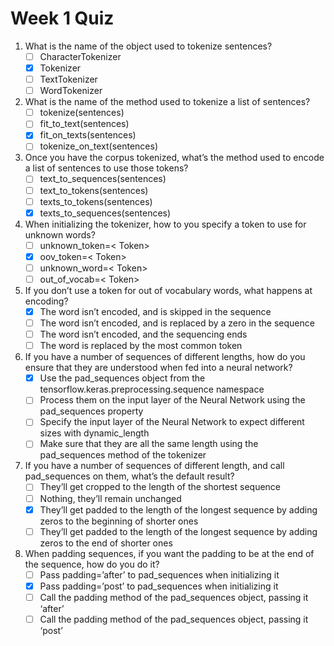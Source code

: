 # Week 1 Quiz

1. What is the name of the object used to tokenize sentences?
    - [ ] CharacterTokenizer
    - [x] Tokenizer
    - [ ] TextTokenizer
    - [ ] WordTokenizer

2. What is the name of the method used to tokenize a list of sentences?
    - [ ] tokenize(sentences)
    - [ ] fit_to_text(sentences)
    - [x] fit_on_texts(sentences)
    - [ ] tokenize_on_text(sentences)

3. Once you have the corpus tokenized, what’s the method used to encode a list of sentences to use those tokens?
    - [ ] text_to_sequences(sentences)
    - [ ] text_to_tokens(sentences)
    - [ ] texts_to_tokens(sentences)
    - [x] texts_to_sequences(sentences)

4. When initializing the tokenizer, how to you specify a token to use for unknown words?
    - [ ] unknown_token=< Token>
    - [x] oov_token=< Token>
    - [ ] unknown_word=< Token>
    - [ ] out_of_vocab=< Token>

5. If you don’t use a token for out of vocabulary words, what happens at encoding?
    - [x] The word isn’t encoded, and is skipped in the sequence
    - [ ] The word isn’t encoded, and is replaced by a zero in the sequence
    - [ ] The word isn’t encoded, and the sequencing ends
    - [ ] The word is replaced by the most common token

6. If you have a number of sequences of different lengths, how do you ensure that they are understood when fed into a neural network?
    - [x] Use the pad_sequences object from the tensorflow.keras.preprocessing.sequence namespace
    - [ ] Process them on the input layer of the Neural Network using the pad_sequences property
    - [ ] Specify the input layer of the Neural Network to expect different sizes with dynamic_length
    - [ ] Make sure that they are all the same length using the pad_sequences method of the tokenizer

7. If you have a number of sequences of different length, and call pad_sequences on them, what’s the default result?
    - [ ] They’ll get cropped to the length of the shortest sequence
    - [ ] Nothing, they’ll remain unchanged
    - [x] They’ll get padded to the length of the longest sequence by adding zeros to the beginning of shorter ones
    - [ ] They’ll get padded to the length of the longest sequence by adding zeros to the end of shorter ones

8. When padding sequences, if you want the padding to be at the end of the sequence, how do you do it?
    - [ ] Pass padding=’after’ to pad_sequences when initializing it
    - [x] Pass padding=’post’ to pad_sequences when initializing it
    - [ ] Call the padding method of the pad_sequences object, passing it ‘after’
    - [ ] Call the padding method of the pad_sequences object, passing it ‘post’
